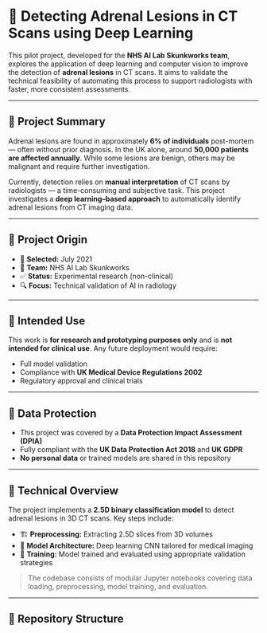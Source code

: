 # 🧠 Detecting Adrenal Lesions in CT Scans using Deep Learning

This pilot project, developed for the **NHS AI Lab Skunkworks team**, explores the application of deep learning and computer vision to improve the detection of **adrenal lesions** in CT scans. It aims to validate the technical feasibility of automating this process to support radiologists with faster, more consistent assessments.

---

## 📌 Project Summary

Adrenal lesions are found in approximately **6% of individuals** post-mortem — often without prior diagnosis. In the UK alone, around **50,000 patients are affected annually**. While some lesions are benign, others may be malignant and require further investigation.

Currently, detection relies on **manual interpretation** of CT scans by radiologists — a time-consuming and subjective task. This project investigates a **deep learning–based approach** to automatically identify adrenal lesions from CT imaging data.

---

## 🚀 Project Origin

- 📅 **Selected:** July 2021
- 📍 **Team:** NHS AI Lab Skunkworks
- ✅ **Status:** Experimental research (non-clinical)
- 🔍 **Focus:** Technical validation of AI in radiology

---

## 🧪 Intended Use

This work is **for research and prototyping purposes only** and is **not intended for clinical use**. Any future deployment would require:

- Full model validation
- Compliance with **UK Medical Device Regulations 2002**
- Regulatory approval and clinical trials

---

## 🔐 Data Protection

- This project was covered by a **Data Protection Impact Assessment (DPIA)**
- Fully compliant with the **UK Data Protection Act 2018** and **UK GDPR**
- **No personal data** or trained models are shared in this repository

---

## 🧠 Technical Overview

The project implements a **2.5D binary classification model** to detect adrenal lesions in 3D CT scans. Key steps include:

- 🏗️ **Preprocessing:** Extracting 2.5D slices from 3D volumes
- 🧠 **Model Architecture:** Deep learning CNN tailored for medical imaging
- 🧪 **Training:** Model trained and evaluated using appropriate validation strategies

> The codebase consists of modular Jupyter notebooks covering data loading, preprocessing, model training, and evaluation.

---

## 📂 Repository Structure

